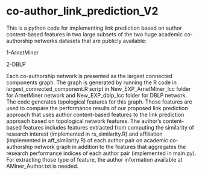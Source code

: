 # co-author_link_prediction_V2

This is a python code for implementing link prediction based on author content-based features in two large subsets of the two huge academic co-authorship networks datasets that are publicly available:

1-ArnetMiner

2-DBLP

Each co-authorship network is presented as the largest connected components graph. The graph is generated by running the R code in largest_connected_component.R script in New_EXP_ArnetMiner_lcc folder for ArnetMiner network and New_EXP_dblp_lcc folder for DBLP network. The code generates topological features for this graph. Those features are used to compare the performance results of our proposed link prediction approach that uses author content-based features to the link prediction approach based on topological network features. The author’s content-based features includes features extracted from computing the similarity of research interest (implemented in rs_similarity.R) and affiliation (implemented in aff_similarity.R) of each author pair on academic co-authorship network graph in addition to the features that aggregates  the research performance indices of each author pair (implemented in main.py).  For extracting those type of feature, the author information available at AMiner_Author.txt is needed.
